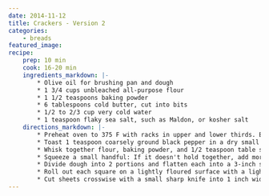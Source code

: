 ```yaml
---
date: 2014-11-12
title: Crackers - Version 2
categories:
    - breads
featured_image: 
recipe:
    prep: 10 min
    cook: 16-20 min
    ingredients_markdown: |-
        * Olive oil for brushing pan and dough
        * 1 3/4 cups unbleached all-purpose flour
        * 1 1/2 teaspoons baking powder
        * 6 tablespoons cold butter, cut into bits
        * 1/2 to 2/3 cup very cold water
        * 1 teaspoon flaky sea salt, such as Maldon, or kosher salt
    directions_markdown: |-
        * Preheat oven to 375 F with racks in upper and lower thirds. Brush 2 large baking sheets generously with oil.
        * Toast 1 teaspoon coarsely ground black pepper in a dry small skillet (not nonstick) over medium heat, shaking skillet occasionally, until fragrant, about 1 minute. Cool pepper.
        * Whisk together flour, baking powder, and 1/2 teaspoon table salt in a bowl (or pulse in a food processor). Add shortening and blend into flour mixture with a pastry blender or your fingertips (or pulse in processor) until most of mixture resembles coarse meal with some roughly pea-size lumps. Drizzle evenly with 1/2 cup ice water and gently stir with a fork (or pulse) until incorporated.
        * Squeeze a small handful: If it doesn't hold together, add more ice water, 1 tablespoon at a time, stirring (or pulsing) until incorporated, then test again.
        * Divide dough into 2 portions and flatten each into a 3-inch square.
        * Roll out each square on a lightly floured surface with a lightly floured rolling pin into a 20- by 8-inch rectangle. Trim edges and sprinkle each sheet with teaspoon toasted pepper. Run rolling pin lightly over dough to embed pepper in pastry. Brush each sheet with 1 tablespoon olive oil and sprinkle each with 1/2 teaspoon sea salt.
        * Cut sheets crosswise with a small sharp knife into 1 inch wide strips (straight or wavy). Arrange strips evenly spaced in 1 layer on baking sheets and bake, switching position of sheets halfway through baking, until golden, 16 to 20 minutes total. Transfer to racks to cool.
---
```

